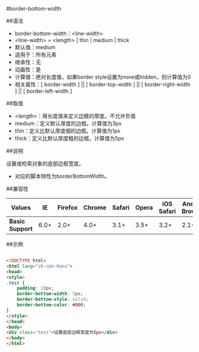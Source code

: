#border-bottom-width

##语法

- border-bottom-width：&lt;line-width&gt;
- &lt;line-width&gt; = &lt;length&gt; | thin | medium | thick
- 默认值：medium
- 适用于：所有元素
- 继承性：无
- 动画性：是
- 计算值：绝对长度值，如果border style设置为none或hidden，则计算值为0
- 相关属性：[ border-width ] || [ border-top-width ] || [ border-right-width ] || [ border-left-width ]


##取值

- &lt;length&gt;：用长度值来定义边框的厚度。不允许负值
- medium：定义默认厚度的边框。计算值为3px
- thin：定义比默认厚度细的边框。计算值为1px
- thick：定义比默认厚度粗的边框。计算值为5px


##说明

设置或检索对象的底部边框宽度。

- 对应的脚本特性为borderBottomWidth。


##兼容性


<table class="compatible">
<thead>
	<tr>
		<th>Values</th>
		<th>IE</th>
		<th>Firefox</th>
		<th>Chrome</th>
		<th>Safari</th>
		<th>Opera</th>
		<th>iOS Safari</th>
		<th>Android Browser</th>
		<th>Android Chrome</th>
	</tr>
</thead>
<tbody>
	<tr>
		<td><strong>Basic Support</strong></td>
		<td class="support">6.0+</td>
		<td class="support">2.0+</td>
		<td class="support">4.0+</td>
		<td class="support">3.1+</td>
		<td class="support">3.5+</td>
		<td class="support">3.2+</td>
		<td class="support">2.1+</td>
		<td class="support">18.0+</td>
	</tr>
</tbody>
</table>

##示例

```html

<!DOCTYPE html>
<html lang="zh-cmn-Hans">
<head>
<style>
.test {
	padding: 10px;
	border-bottom-width: 5px;
	border-bottom-style: solid;
	border-bottom-color: #000;
}
</style>
</head>
<body>
<div class="test">设置底部边框宽度为5px</div>
</body>
</html>

```
